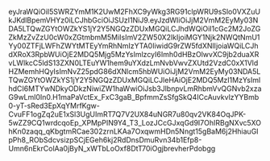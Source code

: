 ﻿eyJraWQiOiI5SWRZYmM1K2UwM2FhXC9yWkg3RG91clpWRU9sSlo0VXZuUkJKdlBpemVHYz0iLCJhbGciOiJSUzI1NiJ9.eyJzdWIiOiJjM2VmM2EyMy03NDA5LTQwZGYtOWZkYS1jY2Y5NGQzZDUxMGQiLCJhdWQiOiI1cGc2M2JoZGZkMzZvZzU0cW0xZGtmbmM5MiIsImV2ZW50X2lkIjoiMGY1Njk2NWQtNmU1Yy00ZTFjLWFhZWYtMTEyYmRhNmIzYTA0IiwidG9rZW5fdXNlIjoiaWQiLCJhdXRoX3RpbWUiOjE2MDQ5Mjg5MzYsImlzcyI6Imh0dHBzOlwvXC9jb2duaXRvLWlkcC5ldS13ZXN0LTEuYW1hem9uYXdzLmNvbVwvZXUtd2VzdC0xX1VldHZMemhHQyIsImNvZ25pdG86dXNlcm5hbWUiOiJjM2VmM2EyMy03NDA5LTQwZGYtOWZkYS1jY2Y5NGQzZDUxMGQiLCJleHAiOjE2MDQ5MzI1MzYsImlhdCI6MTYwNDkyODkzNiwiZW1haWwiOiJsb3JlbnpvLmRhbmVvQGNvb2xzaG9wLml0In0.H1maPaVctEx_FxC3gaB_BpfmmZsSfgSkQ4ICcAuvkvlzYYBmb0-yT-sRed3EpXqYMrfKgw-CvuFF1ogZq2uE1xSl3UgUImRT7Q7V2UX84uNGR7u80qv2VK84OqJPK-5wZZ9CQ1wrdcqoEp_XPMpPIN9Y4_T3_LozJCcGJxqGd9I7OhIRBgNXvc5XOhKn0zaqq_qKbgtmRCae302zrnLKAa7OxqwmHDn5Nngt15gBaM6j2HhiauGIpPh8_RObSdcvsizpSCjEGeh6kj2RdDnsDmuRvn34b1Efp8-Umn6nEkrColAa0jByN_xWTbLoOxf8DtT70iOgjbrevherPdobgg